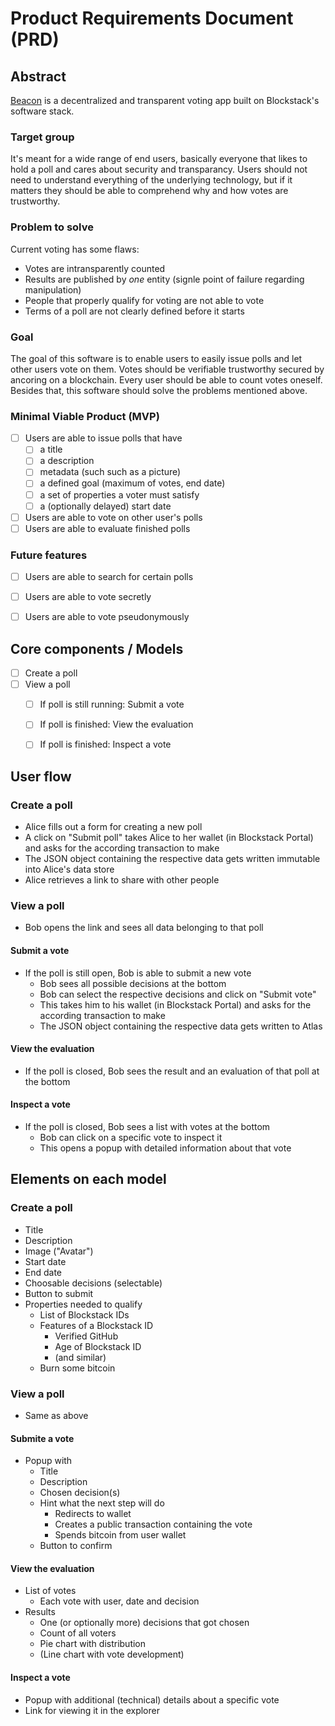 # Product Requirements Document (PRD)

## Abstract

[Beacon](https://github.com/ntzwrk/beacon) is a decentralized and transparent voting app built on Blockstack's software
stack.

### Target group
It's meant for a wide range of end users, basically everyone that likes to hold a poll and cares about security and
transparancy. Users should not need to understand everything of the underlying technology, but if it matters they should
be able to comprehend why and how votes are trustworthy.

### Problem to solve
Current voting has some flaws:
* Votes are intransparently counted
* Results are published by _one_ entity (signle point of failure regarding manipulation)
* People that properly qualify for voting are not able to vote
* Terms of a poll are not clearly defined before it starts

### Goal
The goal of this software is to enable users to easily issue polls and let other users vote on them. Votes should be
verifiable trustworthy secured by ancoring on a blockchain. Every user should be able to count votes oneself. Besides
that, this software should solve the problems mentioned above.

### Minimal Viable Product (MVP)
* [ ] Users are able to issue polls that have
	* [ ] a title
	* [ ] a description
	* [ ] metadata (such such as a picture)
	* [ ] a defined goal (maximum of votes, end date)
	* [ ] a set of properties a voter must satisfy
	* [ ] a (optionally delayed) start date
* [ ] Users are able to vote on other user's polls
* [ ] Users are able to evaluate finished polls

### Future features
* [ ] Users are able to search for certain polls
* [ ] Users are able to vote secretly
* [ ] Users are able to vote pseudonymously


## Core components / Models
* [ ] Create a poll
* [ ] View a poll
	* [ ] If poll is still running: Submit a vote
	* [ ] If poll is finished: View the evaluation
	* [ ] If poll is finished: Inspect a vote


## User flow

### Create a poll
* Alice fills out a form for creating a new poll
* A click on "Submit poll" takes Alice to her wallet (in Blockstack Portal) and asks for the according transaction to
make
* The JSON object containing the respective data gets written immutable into Alice's data store
* Alice retrieves a link to share with other people

### View a poll
* Bob opens the link and sees all data belonging to that poll

#### Submit a vote
* If the poll is still open, Bob is able to submit a new vote
	* Bob sees all possible decisions at the bottom
	* Bob can select the respective decisions and click on "Submit vote"
	* This takes him to his wallet (in Blockstack Portal) and asks for the according transaction to make
	* The JSON object containing the respective data gets written to Atlas

#### View the evaluation
* If the poll is closed, Bob sees the result and an evaluation of that poll at the bottom

#### Inspect a vote
* If the poll is closed, Bob sees a list with votes at the bottom
	* Bob can click on a specific vote to inspect it
	* This opens a popup with detailed information about that vote


## Elements on each model

### Create a poll
* Title
* Description
* Image ("Avatar")
* Start date
* End date
* Choosable decisions (selectable)
* Button to submit
* Properties needed to qualify
	* List of Blockstack IDs
	* Features of a Blockstack ID
		* Verified GitHub
		* Age of Blockstack ID
		* (and similar)
	* Burn some bitcoin

### View a poll
* Same as above

#### Submite a vote
* Popup with
	* Title
	* Description
	* Chosen decision(s)
	* Hint what the next step will do
		* Redirects to wallet
		* Creates a public transaction containing the vote
		* Spends bitcoin from user wallet
	* Button to confirm

#### View the evaluation
* List of votes
	* Each vote with user, date and decision
* Results
	* One (or optionally more) decisions that got chosen
	* Count of all voters
	* Pie chart with distribution
	* (Line chart with vote development)

#### Inspect a vote
* Popup with additional (technical) details about a specific vote
* Link for viewing it in the explorer
